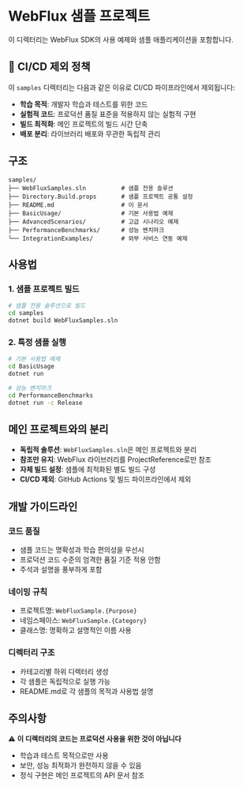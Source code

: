 # WebFlux 샘플 프로젝트

이 디렉터리는 WebFlux SDK의 사용 예제와 샘플 애플리케이션을 포함합니다.

## 🚫 CI/CD 제외 정책

이 `samples` 디렉터리는 다음과 같은 이유로 CI/CD 파이프라인에서 제외됩니다:

- **학습 목적**: 개발자 학습과 테스트를 위한 코드
- **실험적 코드**: 프로덕션 품질 표준을 적용하지 않는 실험적 구현
- **빌드 최적화**: 메인 프로젝트의 빌드 시간 단축
- **배포 분리**: 라이브러리 배포와 무관한 독립적 관리

## 구조

```
samples/
├── WebFluxSamples.sln          # 샘플 전용 솔루션
├── Directory.Build.props       # 샘플 프로젝트 공통 설정
├── README.md                   # 이 문서
├── BasicUsage/                 # 기본 사용법 예제
├── AdvancedScenarios/          # 고급 시나리오 예제
├── PerformanceBenchmarks/      # 성능 벤치마크
└── IntegrationExamples/        # 외부 서비스 연동 예제
```

## 사용법

### 1. 샘플 프로젝트 빌드
```bash
# 샘플 전용 솔루션으로 빌드
cd samples
dotnet build WebFluxSamples.sln
```

### 2. 특정 샘플 실행
```bash
# 기본 사용법 예제
cd BasicUsage
dotnet run

# 성능 벤치마크
cd PerformanceBenchmarks
dotnet run -c Release
```

## 메인 프로젝트와의 분리

- **독립적 솔루션**: `WebFluxSamples.sln`은 메인 프로젝트와 분리
- **참조만 유지**: WebFlux 라이브러리를 ProjectReference로만 참조
- **자체 빌드 설정**: 샘플에 최적화된 별도 빌드 구성
- **CI/CD 제외**: GitHub Actions 및 빌드 파이프라인에서 제외

## 개발 가이드라인

### 코드 품질
- 샘플 코드는 명확성과 학습 편의성을 우선시
- 프로덕션 코드 수준의 엄격한 품질 기준 적용 안함
- 주석과 설명을 풍부하게 포함

### 네이밍 규칙
- 프로젝트명: `WebFluxSample.{Purpose}`
- 네임스페이스: `WebFluxSample.{Category}`
- 클래스명: 명확하고 설명적인 이름 사용

### 디렉터리 구조
- 카테고리별 하위 디렉터리 생성
- 각 샘플은 독립적으로 실행 가능
- README.md로 각 샘플의 목적과 사용법 설명

## 주의사항

⚠️ **이 디렉터리의 코드는 프로덕션 사용을 위한 것이 아닙니다**
- 학습과 테스트 목적으로만 사용
- 보안, 성능 최적화가 완전하지 않을 수 있음
- 정식 구현은 메인 프로젝트의 API 문서 참조
